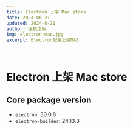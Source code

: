```yaml
---
title: Electron 上架 Mac store
date: 2024-08-21
updated: 2024-8-21
author: 徐牧之啊
img: electron-mac.jpg
excerpt: Electron配置上架MAS

---
```


# Electron 上架 Mac store

## Core package version

- `electron`: 30.0.8
- `electron-builder`:  24.13.3









